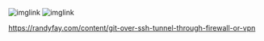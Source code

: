 ![imglink](https://raw.githubusercontent.com/darkrasid/test/master/IEerrorsmall.jpg)
![imglink](https://gitlab.com/darkrasid/testtest/raw/master/testing_image.jpg)


https://randyfay.com/content/git-over-ssh-tunnel-through-firewall-or-vpn

